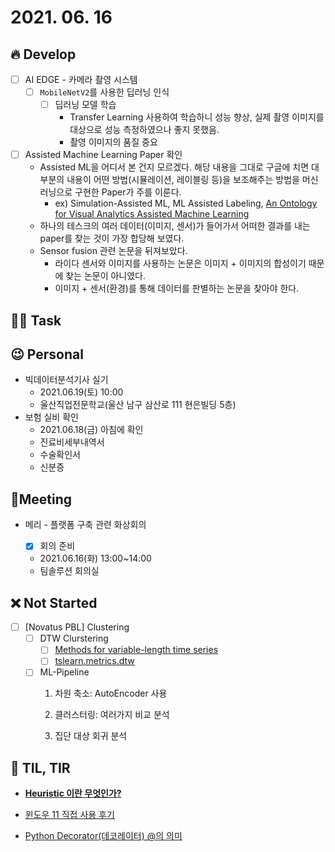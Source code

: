 # 2021. 06. 16

## 🔥 Develop

- [ ] AI EDGE - 카메라 촬영 시스템
  - [ ] `MobileNetV2`를 사용한 딥러닝 인식
    - [ ] 딥러닝 모델 학습
      - Transfer Learning 사용하여 학습하니 성능 향상, 실제 촬영 이미지를 대상으로 성능 측정하였으나 좋지 못했음.
      - 촬영 이미지의 품질 중요
- [ ] Assisted Machine Learning Paper 확인
  * Assisted ML을 어디서 본 건지 모르겠다. 해당 내용을 그대로 구글에 치면 대부분의 내용이 어떤 방법(시뮬레이션, 레이블링 등)을 보조해주는 방법을 머신러닝으로 구현한 Paper가 주를 이룬다.
    * ex) Simulation-Assisted ML, ML Assisted Labeling, [An Ontology for Visual Analytics Assisted Machine Learning](https://ora.ox.ac.uk/objects/uuid:5568f4b5-952f-48c5-89e3-9ab10043a931/download_file?safe_filename=TVCG2864838.pdf&file_format=application%2Fpdf&type_of_work=Journal+article)
  * 하나의 테스크의 여러 데이터(이미지, 센서)가 들어가서 어떠한 결과를 내는 paper를 찾는 것이 가장 합당해 보였다.
  * Sensor fusion 관련 논문을 뒤져보았다. 
    * 라이다 센서와 이미지를 사용하는 논문은 이미지 + 이미지의 합성이기 때문에 찾는 논문이 아니였다.
    * 이미지 + 센서(환경)를 통해 데이터를 판별하는 논문을 찾아야 한다.



##  🏳‍🌈 Task






## 😉 Personal

* 빅데이터분석기사 실기
  * 2021.06.19(토) 10:00
  * 울산직업전문학교(울산 남구 삼산로 111 현은빌딩 5층)
* 보험 실비 확인
  * 2021.06.18(금) 아침에 확인
  * 진료비세부내역서
  * 수술확인서
  * 신분증




## :dizzy: ​Meeting

* 메리 - 플랫폼 구축 관련 화상회의

  - [x] 회의 준비

  * 2021.06.16(화) 13:00~14:00
  * 팀솔루션 회의실



## ❌ Not Started

- [ ] [Novatus PBL] Clustering
  - [ ] DTW Clurstering
    - [ ] [Methods for variable-length time series](https://tslearn.readthedocs.io/en/stable/variablelength.html#clustering)
    - [ ] [tslearn.metrics.dtw](https://tslearn.readthedocs.io/en/stable/gen_modules/metrics/tslearn.metrics.dtw.html)
  - [ ] ML-Pipeline
    1. 차원 축소: AutoEncoder 사용

    2. 클러스터링: 여러가지 비교 분석
    3. 집단 대상 회귀 분석



## 📸 TIL, TIR

* **[Heuristic 이란 무엇인가?](http://www.aistudy.co.kr/heuristic/heuristic_definition.htm)**

* [윈도우 11 직접 사용 후기](https://lunacellstone.tistory.com/144)

* [Python Decorator(데코레이터) @의 의미](https://choice-life.tistory.com/42?category=1096630)

